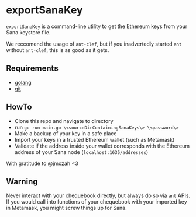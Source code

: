 # exportSanaKey

`exportSanaKey` is a command-line utility to get the Ethereum keys from your Sana keystore file. 

We reccomend the usage of `ant-clef`, but if you inadvertedly started `ant` without `ant-clef`, this is as good as it gets.

## Requirements
- [golang](https://golang.org/doc/install)
- [git](https://git-scm.com/book/en/v2/Getting-Started-Installing-Git)

## HowTo
- Clone this repo and navigate to directory
- run `go run main.go \<sourceDirContainingSanaKeys\> \<password\>`
- Make a backup of your key in a safe place
- Import your keys in a trusted Ethereum wallet (such as Metamask)
- Validate if the address inside your wallet corresponds with the Ethereum address of your Sana node (`localhost:1635/addresses`)

With gratitude to @jmozah <3

## Warning
Never interact with your chequebook directly, but always do so via `ant` APIs. If you would call into functions of your chequebook with your imported key in Metamask, you might screw things up for Sana.
